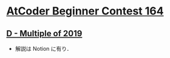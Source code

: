 # [AtCoder Beginner Contest 164](https://atcoder.jp/contests/abc164)

## [D - Multiple of 2019](https://atcoder.jp/contests/abc164/tasks/abc164_d)
- 解説は Notion に有り．
